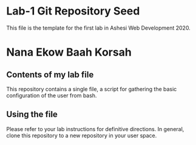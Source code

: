 # Lab-1 Git Repository Seed

This file is the template for the first lab in Ashesi Web Development 2020.

# Nana Ekow Baah Korsah

## Contents of my lab file

This repository contains a single file, a script for gathering the basic configuration of the user from bash.

## Using the file

Please refer to your lab instructions for definitive directions. In general, clone this repository to a new repository in your user space.
